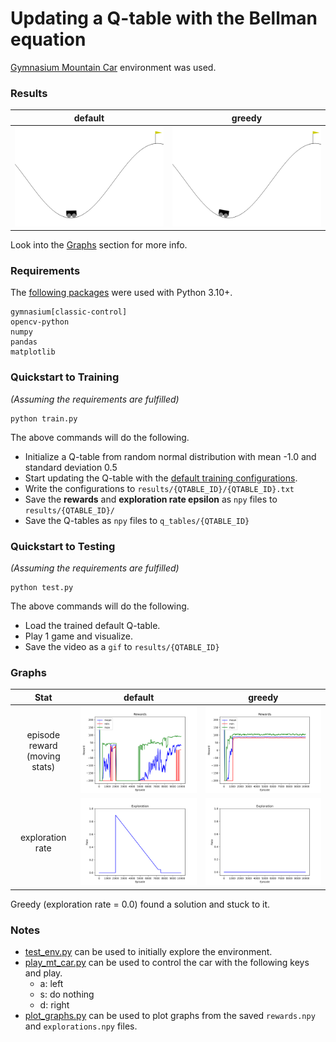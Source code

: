 # Updating a Q-table with the Bellman equation

[Gymnasium Mountain Car](https://gymnasium.farama.org/environments/classic_control/mountain_car/) environment was used.

### Results

|                             default                              |                              greedy                              |
|:----------------------------------------------------------------:|:----------------------------------------------------------------:|
| ![](results/default-2023-07-13-08-51-31/2023-07-21-08-18-03.gif) | ![](results/exploit-2023-07-12-05-19-03/2023-07-21-08-19-21.gif) |

Look into the [Graphs](#graphs) section for more info.

### Requirements
The [following packages](requirements.txt) were used with Python 3.10+.
```
gymnasium[classic-control]
opencv-python
numpy
pandas
matplotlib
```

### Quickstart to Training
_(Assuming the requirements are fulfilled)_
```
python train.py
```
The above commands will do the following.
- Initialize a Q-table from random normal distribution with mean -1.0 and standard deviation 0.5
- Start updating the Q-table with the [default training configurations](helpers/config.py).
- Write the configurations to `results/{QTABLE_ID}/{QTABLE_ID}.txt`
- Save the **rewards** and **exploration rate epsilon** as `npy` files to `results/{QTABLE_ID}/`
- Save the Q-tables as `npy` files to `q_tables/{QTABLE_ID}`

### Quickstart to Testing
_(Assuming the requirements are fulfilled)_
```
python test.py
```
The above commands will do the following.
- Load the trained default Q-table.
- Play 1 game and visualize.
- Save the video as a `gif` to `results/{QTABLE_ID}`

### Graphs

|             Stat              |                          default                          |                          greedy                           |
|:-----------------------------:|:---------------------------------------------------------:|:---------------------------------------------------------:|
| episode reward (moving stats) |   ![](results/default-2023-07-13-08-51-31/rewards.svg)    |   ![](results/exploit-2023-07-12-05-19-03/rewards.svg)    |
|       exploration rate        | ![](results/default-2023-07-13-08-51-31/explorations.svg) | ![](results/exploit-2023-07-12-05-19-03/explorations.svg) |

Greedy (exploration rate = 0.0) found a solution and stuck to it.

### Notes
- [test_env.py](helpers/test_env.py) can be used to initially explore the environment.
- [play_mt_car.py](helpers/play_mt_car.py) can be used to control the car with the following keys and play.
  - a: left
  - s: do nothing
  - d: right
- [plot_graphs.py](helpers/plot_graphs.py) can be used to plot graphs from the saved `rewards.npy` and `explorations.npy` files.
